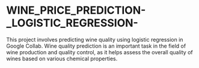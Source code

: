 # WINE_PRICE_PREDICTION-_LOGISTIC_REGRESSION-
This project involves predicting wine quality using logistic regression in Google Collab. Wine quality prediction is an important task in the field of wine production and quality control, as it helps assess the overall quality of wines based on various chemical properties.
